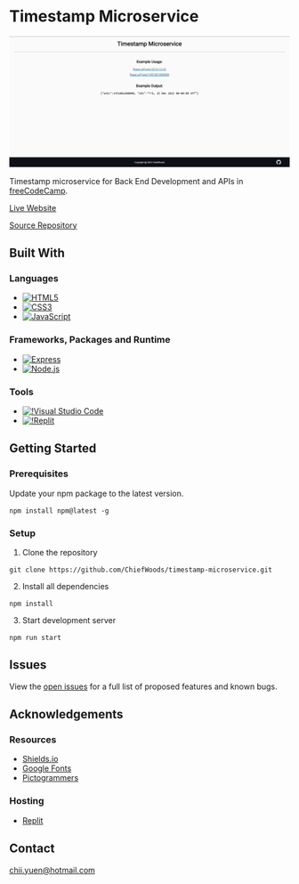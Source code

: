 # Timestamp Microservice

![Screenshot](screenshot.png)

Timestamp microservice for Back End Development and APIs in [freeCodeCamp](https://www.freecodecamp.org/learn/).

[Live Website](https://timestamp-microservice-chiefwoods.replit.app/)

[Source Repository](https://github.com/ChiefWoods/timestamp-microservice)

## Built With

### Languages

- [![HTML5](https://img.shields.io/badge/HTML5-white?style=for-the-badge&logo=html5&logoColor=e65127)](https://html5.org/)
- [![CSS3](https://img.shields.io/badge/CSS3-white?style=for-the-badge&logo=css3&logoColor=306AF1)](https://www.w3.org/Style/CSS/Overview.en.html)
- [![JavaScript](https://img.shields.io/badge/Javascript-383936?style=for-the-badge&logo=javascript)](https://js.org/index.html)

### Frameworks, Packages and Runtime

- [![Express](https://img.shields.io/badge/Express-black?style=for-the-badge&logo=express)](https://expressjs.com/)
- [![Node.js](https://img.shields.io/badge/Node.js-233056?style=for-the-badge&logo=nodedotjs)](https://nodejs.org/en)

### Tools

- [![!Visual Studio Code](https://img.shields.io/badge/Visual%20Studio%20Code-2c2c32?style=for-the-badge&logo=visual-studio-code&logoColor=007ACC)](https://code.visualstudio.com/)
- [![!Replit](https://img.shields.io/badge/Replit-0f1626?style=for-the-badge&logo=replit)](https://replit.com/)

## Getting Started

### Prerequisites

Update your npm package to the latest version.

```
npm install npm@latest -g
```

### Setup

1. Clone the repository

```
git clone https://github.com/ChiefWoods/timestamp-microservice.git
```

2. Install all dependencies

```
npm install
```

3. Start development server

```
npm run start
```

## Issues

View the [open issues](https://github.com/ChiefWoods/timestamp-microservice/issues) for a full list of proposed features and known bugs.

## Acknowledgements

### Resources

- [Shields.io](https://shields.io/)
- [Google Fonts](https://fonts.google.com/)
- [Pictogrammers](https://pictogrammers.com/)

### Hosting

- [Replit](https://replit.com/)

## Contact

[chii.yuen@hotmail.com](mailto:chii.yuen@hotmail.com)